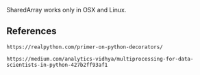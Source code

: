SharedArray works only in OSX and Linux.

## References

    https://realpython.com/primer-on-python-decorators/

    https://medium.com/analytics-vidhya/multiprocessing-for-data-scientists-in-python-427b2ff93af1

